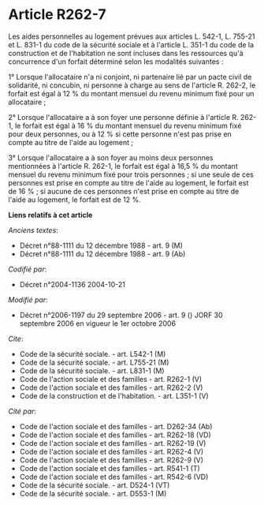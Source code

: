 # Article R262-7

Les aides personnelles au logement prévues aux articles L. 542-1, L. 755-21 et L. 831-1 du code de la sécurité sociale et à
l'article L. 351-1 du code de la construction et de l'habitation ne sont incluses dans les ressources qu'à concurrence d'un
forfait déterminé selon les modalités suivantes :

1° Lorsque l'allocataire n'a ni conjoint, ni partenaire lié par un pacte civil de solidarité, ni concubin, ni personne à
charge au sens de l'article R. 262-2, le forfait est égal à 12 % du montant mensuel du revenu minimum fixé pour un
allocataire ;

2° Lorsque l'allocataire a à son foyer une personne définie à l'article R. 262-1, le forfait est égal à 16 % du montant
mensuel du revenu minimum fixé pour deux personnes, ou à 12 % si cette personne n'est pas prise en compte au titre de l'aide
au logement ;

3° Lorsque l'allocataire a à son foyer au moins deux personnes mentionnées à l'article R. 262-1, le forfait est égal à 16,5 %
du montant mensuel du revenu minimum fixé pour trois personnes ; si une seule de ces personnes est prise en compte au titre
de l'aide au logement, le forfait est de 16 % ; si aucune de ces personnes n'est prise en compte au titre de l'aide au
logement, le forfait est de 12 %.

**Liens relatifs à cet article**

_Anciens textes_:

  - Décret n°88-1111 du 12 décembre 1988 - art. 9 (M)
  - Décret n°88-1111 du 12 décembre 1988 - art. 9 (Ab)

_Codifié par_:

  - Décret n°2004-1136 2004-10-21

_Modifié par_:

  - Décret n°2006-1197 du 29 septembre 2006 - art. 9 () JORF 30 septembre 2006 en vigueur le 1er octobre 2006

_Cite_:

  - Code de la sécurité sociale. - art. L542-1 (M)
  - Code de la sécurité sociale. - art. L755-21 (M)
  - Code de la sécurité sociale. - art. L831-1 (M)
  - Code de l'action sociale et des familles - art. R262-1 (V)
  - Code de l'action sociale et des familles - art. R262-2 (V)
  - Code de la construction et de l'habitation. - art. L351-1 (V)

_Cité par_:

  - Code de l'action sociale et des familles - art. D262-34 (Ab)
  - Code de l'action sociale et des familles - art. R262-18 (VD)
  - Code de l'action sociale et des familles - art. R262-19 (V)
  - Code de l'action sociale et des familles - art. R262-4 (V)
  - Code de l'action sociale et des familles - art. R262-9 (V)
  - Code de l'action sociale et des familles - art. R541-1 (T)
  - Code de l'action sociale et des familles - art. R542-6 (VD)
  - Code de la sécurité sociale. - art. D524-1 (VT)
  - Code de la sécurité sociale. - art. D553-1 (M)
